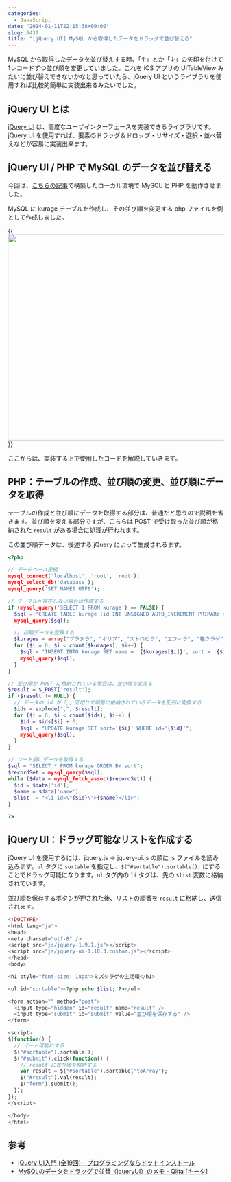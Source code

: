 ```yaml
---
categories:
  - JavaScript
date: "2014-01-11T22:15:38+09:00"
slug: 6437
title: "[jQuery UI] MySQL から取得したデータをドラッグで並び替える"
---
```


MySQL から取得したデータを並び替えする時、「↑」とか「↓」の矢印を付けて1レコードずつ並び順を変更していました。これを iOS アプリの UITableView みたいに並び替えできないかなと思っていたら、jQuery UI というライブラリを使用すれば比較的簡単に実装出来るみたいでした。

## jQuery UI とは

[jQuery UI](http://jqueryui.com/) は、高度なユーザインターフェースを実装できるライブラリです。jQuery UI を使用すれば、要素のドラッグ＆ドロップ・リサイズ・選択・並べ替えなどが容易に実装出来ます。

## jQuery UI / PHP で MySQL のデータを並び替える

今回は、[こちらの記事](http://rakuishi.com/archives/6299/)で構築したローカル環境で MySQL と PHP を動作させました。

MySQL に kurage テーブルを作成し、その並び順を変更する php ファイルを例として作成しました。

{{<img alt="" src="/images/2014/01/6437_1.png" width="640" height="480">}}

ここからは、実装する上で使用したコードを解説していきます。

## PHP：テーブルの作成、並び順の変更、並び順にデータを取得

テーブルの作成と並び順にデータを取得する部分は、普通だと思うので説明を省きます。並び順を変える部分ですが、こちらは POST で受け取った並び順が格納された `result` がある場合に処理が行われます。

この並び順データは、後述する jQuery によって生成されるます。

```php
<?php

// データベース接続
mysql_connect('localhost', 'root', 'root');
mysql_select_db('database');
mysql_query('SET NAMES UTF8');

// テーブルが存在しない場合は作成する
if (mysql_query('SELECT 1 FROM kurage') == FALSE) {
  $sql = "CREATE TABLE kurage (id INT UNSIGNED AUTO_INCREMENT PRIMARY KEY, name TEXT, sort INT UNSIGNED)";
  mysql_query($sql);

  // 初期データを登録する
  $kurages = array("プラヌラ", "ポリプ", "ストロビラ", "エフィラ", "稚クラゲ", "成体");
  for ($i = 0; $i < count($kurages); $i++) {
    $sql = "INSERT INTO kurage SET name = '{$kurages[$i]}', sort = '{$i}'";
    mysql_query($sql);
  }  
}

// 並び順が POST に格納されている場合は、並び順を変える
$result = $_POST['result'];
if ($result != NULL) {
  // データの id が「,」区切りで順番に格納されているデータを配列に変換する
  $ids = explode(",", $result);
  for ($i = 0; $i < count($ids); $i++) {
    $id = $ids[$i] + 0;
    $sql = "UPDATE kurage SET sort='{$i}' WHERE id='{$id}'";
    mysql_query($sql);
  }
}

// ソート順にデータを取得する
$sql = "SELECT * FROM kurage ORDER BY sort";
$recordSet = mysql_query($sql);
while ($data = mysql_fetch_assoc($recordSet)) {
  $id = $data['id'];
  $name = $data['name'];
  $list .= "<li id=\"{$id}\">{$name}</li>";
}

?>
```

## jQuery UI：ドラッグ可能なリストを作成する

jQuery UI を使用するには、jquery.js → jquery-ui.js の順に js ファイルを読み込みます。`ul` タグに `sortable` を指定し、`$("#sortable").sortable();` にすることでドラッグ可能になります。`ul` タグ内の `li` タグは、先の `$list` 変数に格納されています。

並び順を保存するボタンが押された後、リストの順番を `result` に格納し、送信されます。

```php
<!DOCTYPE>
<html lang="ja">
<head>
<meta charset="utf-8" />
<script src="js/jquery-1.9.1.js"></script>
<script src="js/jquery-ui-1.10.3.custom.js"></script>
</head>
<body>

<h1 style="font-size: 18px">ミズクラゲの生活環</h1>

<ul id="sortable"><?php echo $list; ?></ul>

<form action="" method="post">
  <input type="hidden" id="result" name="result" />
  <input type="submit" id="submit" value="並び順を保存する" />
</form>

<script>
$(function() {
  // ソート可能にする
  $("#sortable").sortable();
  $("#submit").click(function() {
    // result に並び順を格納する
    var result = $("#sortable").sortable("toArray");
    $("#result").val(result);
    $("form").submit();
  });
});
</script>

</body>
</html>
```

## 参考

* [jQuery UI入門 (全19回) - プログラミングならドットインストール](http://dotinstall.com/lessons/basic_jquery_ui)
* [MySQLのデータをドラッグで並替（jqueryUI）のメモ - Qiita [キータ]](http://qiita.com/tabo_purify/items/22e202ad4fc64eaec8f6)
